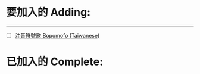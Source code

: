 # 要加入的 Adding:
-----------
- [ ] <a href="https://www.youtube.com/watch?v=zl9_8XjaEas">注音符號歌 Bopomofo (Taiwanese)<a>

# 已加入的 Complete:

